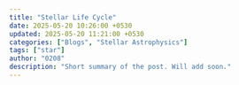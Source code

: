 ```yaml
---
title: "Stellar Life Cycle"
date: 2025-05-20 10:26:00 +0530
updated: 2025-05-20 11:21:00 +0530
categories: ["Blogs", "Stellar Astrophysics"]
tags: ["star"]  
author: "0208"   
description: "Short summary of the post. Will add soon."
---
```

